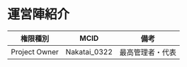 # 運営陣紹介

| 権限種別          | MCID         | 備考  |
| ------------- | ------------ | --- |
| Project Owner | Nakatai_0322 |  最高管理者・代表   |